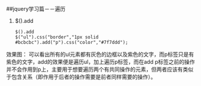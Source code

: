 ##jquery学习篇－－遍历
1.  $().add


        $().add
        $("ul").css("border","1px solid #bcbcbc").add("p").css("color","#7f7ddd");

效果图：
可以看出所有的ul元素都有灰色的边框以及紫色的文字，而p标签只是有紫色的文字，add的效果便是遍历ul，加上遍历p标签，而在add p标签之前的操作并不会作用到p上，主要用于想要遍历两个有共同操作的元素，但两者应该有类似于包含关系（即作用于后者的操作需要是前者同样需要的操作）。

